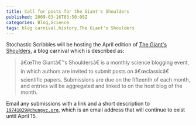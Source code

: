 ```yaml
---
title: Call for posts for the Giant's Shoulders
published: 2009-03-16T03:50:08Z
categories: Blog,Science
tags: blog carnival,history,The Giant's Shoulders
---
```


Stochastic Scribbles will be hosting the April edition of <a href="http://ontheshouldersofgiants.wordpress.com/">The Giant's Shoulders</a>, a blog carnival which is described as:

<blockquote cite="http://ontheshouldersofgiants.wordpress.com/about/">
â€œThe Giantâ€™s Shouldersâ€ is a monthly science blogging event, in which authors are invited to submit posts on â€œclassicâ€ scientific papers.  Submissions are due on the fifteenth of each month, and entries will be aggregated and linked to on the host blog of the month.
</blockquote>

Email any submissions with a link and a short description to <a href="mailto:19741029@chungyc.org"><code>19741029@chungyc.org</code></a>, which is an email address that will continue to exist until April&nbsp;15.

